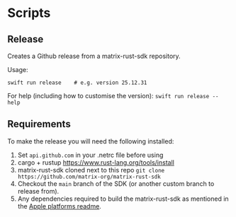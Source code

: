 # Scripts

## Release
Creates a Github release from a matrix-rust-sdk repository.

Usage:
```
swift run release    # e.g. version 25.12.31
```

For help (including how to customise the version): `swift run release --help`

## Requirements

To make the release you will need the following installed:
1. Set `api.github.com` in your .netrc file before using
2. cargo + rustup https://www.rust-lang.org/tools/install
3. matrix-rust-sdk cloned next to this repo `git clone https://github.com/matrix-org/matrix-rust-sdk`
4. Checkout the `main` branch of the SDK (or another custom branch to release from).
5. Any dependencies required to build the matrix-rust-sdk as mentioned in the [Apple platforms readme](https://github.com/matrix-org/matrix-rust-sdk/blob/main/bindings/apple/README.md).
